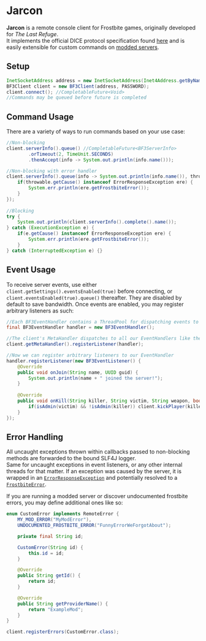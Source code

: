 # Jarcon

**Jarcon** is a remote console client for Frostbite games, originally developed for *The Last Refuge*.<br>It implements the official DICE protocol specification found [here](https://github.com/TheLastRefuge/Jarcon/blob/dev/BF3%20PC%20Server%20Remote%20Administration%20Protocol.pdf) and is easily extensible for custom commands on [modded servers](https://veniceunleashed.net).

## Setup
```java
InetSocketAddress address = new InetSocketAddress(Inet4Address.getByName(IP), PORT);
BF3Client client = new BF3Client(address, PASSWORD);
client.connect(); //CompletableFuture<Void>
//Commands may be queued before future is completed
```

## Command Usage

There are a variety of ways to run commands based on your use case:
```java
//Non-blocking
client.serverInfo().queue() //CompletableFuture<BF3ServerInfo>
        .orTimeout(2, TimeUnit.SECONDS)
        .thenAccept(info -> System.out.println(info.name()));

//Non-blocking with error handler
client.serverInfo().queue(info -> System.out.println(info.name()), throwable -> {
    if(throwable.getCause() instanceof ErrorResponseException ere) {
        System.err.println(ere.getFrostbiteError());
    }
});
        
//Blocking
try {
    System.out.println(client.serverInfo().complete().name());
} catch (ExecutionException e) {
    if(e.getCause() instanceof ErrorResponseException ere) {
        System.err.println(ere.getFrostbiteError());
    }
} catch (InterruptedException e) {}
```
## Event Usage
To receive server events, use either `client.getSettings().eventsEnabled(true)` before connecting, or `client.eventsEnabled(true).queue()` thereafter. They are disabled by default to save bandwidth. Once events are enabled, you may register arbitrary listeners as such:
```java
//Each BF3EventHandler contains a ThreadPool for dispatching events to multiple listeners registered to it
final BF3EventHandler handler = new BF3EventHandler();

//The client's MetaHandler dispatches to all our EventHandlers like the one above
client.getMetaHandler().registerListener(handler);

//Now we can register arbitrary listeners to our EventHandler
handler.registerListener(new BF3EventListener() {
    @Override
    public void onJoin(String name, UUID guid) {
        System.out.println(name + " joined the server!");
    }
    
    @Override
    public void onKill(String killer, String victim, String weapon, boolean headShot) {
        if(isAdmin(victim) && !isAdmin(killer)) client.kickPlayer(killer).queue(); // ( ͡° ͜ʖ ͡°)
    }
});
```

## Error Handling
All uncaught exceptions thrown within callbacks passed to non-blocking methods are forwarded to the bound SLF4J logger.
<br>Same for uncaught exceptions in event listeners, or any other internal threads for that matter. If an exception was caused by the server, it is wrapped in an [`ErrorResponseException`](https://github.com/TheLastRefuge/Jarcon/blob/dev/src/main/java/gg/tlr/jarcon/core/ErrorResponseException.java) and potentially resolved to a [`FrostbiteError`](https://github.com/TheLastRefuge/Jarcon/blob/dev/src/main/java/gg/tlr/jarcon/frostbite/FrostbiteError.java).

If you are running a modded server or discover undocumented frostbite errors, you may define additional ones like so:
````java
enum CustomError implements RemoteError {
    MY_MOD_ERROR("MyModError"),
    UNDOCUMENTED_FROSTBITE_ERROR("FunnyErrorWeForgotAbout");

    private final String id;

    CustomError(String id) {
        this.id = id;
    }

    @Override
    public String getId() {
        return id;
    }

    @Override
    public String getProviderName() {
        return "ExampleMod";
    }
}
````
````java
client.registerErrors(CustomError.class);
````